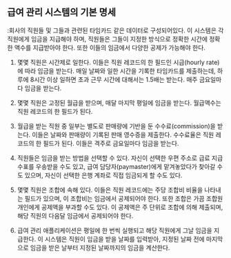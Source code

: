 ## 급여 관리 시스템의 기본 명세

:회사의 직원들 및 그들과 관련된 타임카드 같은 데이터로 구성되어있다. 이 시스템은 각 직원에게 임금을 지급해야 하며, 직원들은 그들이 지정한 방식으로 정확한 시간에 정확한 액수를 지급받아야 한다. 또한 이들의 임금에서 다양한 공제가 가능해야 한다.

1. 몇몇 직원은 시간제로 일한다. 이들은 직원 레코드의 한 필드인 시급(hourly rate)에 따라 임금을 받는다. 매일 날짜와 일한 시간을 기록한 타임카드를 제출하는데, 하루에 8시간 이상 일하면 초과 근무 시간에 대해서는 1.5배는 받는다. 매주 금요일마다 임금을 받는다.
   

2. 몇몇 직원은 고정된 월급을 받으며, 매달 마지막 평일에 임금을 받는다. 월급액수는 직원 레코드의 한 필드가 된다.
   

3. 월급을 받는 직원 중 일부는 별도로 판매량에 기반을 둔 수수료(commission)을 받는다. 이들은 날짜와 판매량이 기록된 판매 영수증을 제출한다. 수수료율은 직원 레코드의 한 필드가 된다. 이들은 격주로 금요일마다 임금을 받는다.
   

4. 직원들은 임금을 받는 방법을 선택할 수 있다. 자신이 선택한 우편 주소로 급료 지급 수표를 우송받을 수도 있고, 급여 담당자(paymaster)에게 맡겨놓았다가 찾아갈 수도 있으며, 자신이 선택한 은행 계좌로 직접 임금되게 할 수도 있다.
   

5. 몇몇 직원은 조합에 속해 있다. 이들은 직원 레코드에는 주당 조합비 비율을 나타내는 필드가 있으며, 이 조합비는 임금에서 공제되어야 한다. 또한 조합은 가끔 조합원 개인에게 공제액을 부과할 수도 있다. 이 공제액은 주 단위로 조합에 의해 제출되며, 해당 직원의 다음달 임금에서 공제되어야 한다.
   

6. 급여 관리 애플리케이션은 평일에 한 번씩 실행되고 해당 직원에게 그날 임금을 지급한다. 이 시스템은 직원이 임금을 받을 날짜를 입력받아, 지정된 날짜 전에 마지막으로 임금을 받은 날부터 지정된 날짜까지의 임금을 계산한다.
